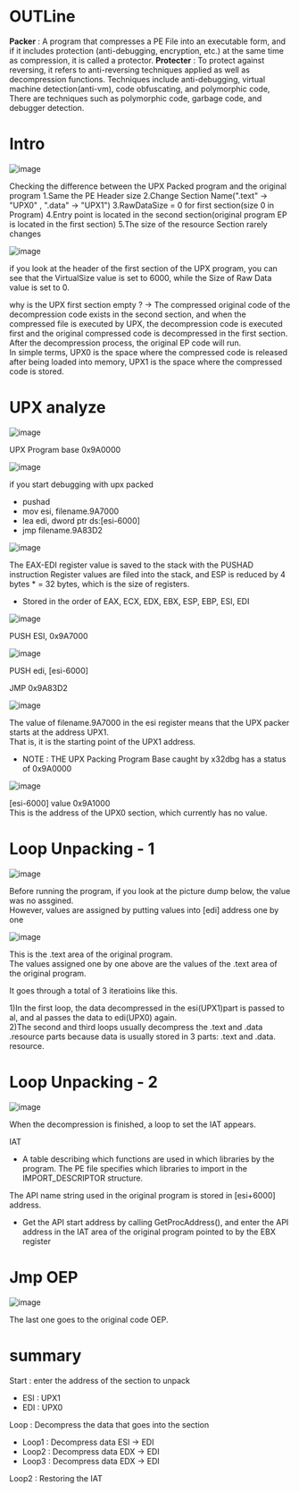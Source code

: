 # OUTLine 
<strong>Packer</strong> : A program that compresses a PE File into an executable form, and if it includes protection (anti-debugging, encryption, etc.) at the same time as compression, it is called a protector.
<strong>Protecter</strong> : To protect against reversing, it refers to anti-reversing techniques applied as well as decompression functions. Techniques include anti-debugging, virtual machine detection(anti-vm), code obfuscating, and polymorphic code, There are techniques such as polymorphic code, garbage code, and debugger detection.

# Intro
![image](https://github.com/Kwhitebear/UPXPacking_Analysis/assets/99308681/846b3257-132c-4f9c-950f-040dd0cc5431)

Checking the difference between the UPX Packed program and the original program
1.Same the PE Header size
2.Change Section Name(".text" -> "UPX0" , ".data" -> "UPX1")
3.RawDataSize = 0 for first section(size 0 in Program)
4.Entry point is located in the second section(original program EP is located in the first section)
5.The size of the resource Section rarely changes


![image](https://github.com/Kwhitebear/UPXPacking_Analysis/assets/99308681/100e48b8-6ffc-4982-ba33-5acba4d08c72)

if you look at the header of the first section of the UPX program, you can see that the VirtualSize value is set to 6000, while the Size of Raw Data value is set to 0.

why is the UPX first section empty ?
-> The compressed original code of the decompression code exists in the second section, and when the compressed file is executed by UPX, the decompression code is executed first and the original compressed code is decompressed in the first section. After the decompression process, the original EP code will run.<br>
In simple terms, UPX0 is the space where the compressed code is released after being loaded into memory, UPX1 is the space where the compressed code is stored.


# UPX analyze<br>

![image](https://github.com/Kwhitebear/UPXPacking_Analysis/assets/99308681/9f1f682c-ac4c-497f-b225-6304d4a8b8b0)

UPX Program base 0x9A0000<br>

![image](https://github.com/Kwhitebear/UPXPacking_Analysis/assets/99308681/cf18c6c8-fda7-4c34-b8d0-ace7bcc1de98)

if you start debugging with upx packed<br>
- pushad<br>
- mov esi, filename.9A7000<br>
- lea edi, dword ptr ds:[esi-6000]<br>
- jmp filename.9A83D2<br>

![image](https://github.com/Kwhitebear/UPXPacking_Analysis/assets/99308681/0bf76749-b672-4b7d-92b7-774b96542e14)

The EAX-EDI register value is saved to the stack with the PUSHAD instruction Register values are filed into the stack, and ESP is reduced by 4 bytes * = 32 bytes, which is the size of registers.<br>
- Stored in the order of EAX, ECX, EDX, EBX, ESP, EBP, ESI, EDI<br>

![image](https://github.com/Kwhitebear/UPXPacking_Analysis/assets/99308681/368d64c4-7716-4708-ad22-112e3ba80222)

PUSH ESI, 0x9A7000

![image](https://github.com/Kwhitebear/UPXPacking_Analysis/assets/99308681/dedf4223-76bc-445e-bcd0-a280783efab1)

PUSH edi, [esi-6000]

JMP 0x9A83D2

![image](https://github.com/Kwhitebear/UPXPacking_Analysis/assets/99308681/9383aed9-1c4f-48d5-a0b0-e41e2b67f0dc)

The value of filename.9A7000 in the esi register means that the UPX packer starts at the address UPX1.<br>
That is, it is the starting point of the UPX1 address.<br>
- NOTE : THE UPX Packing Program Base caught by x32dbg has a status of 0x9A0000<br>

![image](https://github.com/Kwhitebear/UPXPacking_Analysis/assets/99308681/3a6db70d-95f2-405d-9df8-293af04cb62e)

[esi-6000] value 0x9A1000<br>
This is the address of the UPX0 section, which currently has no value.<br>

# Loop Unpacking - 1
![image](https://github.com/Kwhitebear/UPXPacking_Analysis/assets/99308681/6f5440ec-d747-42bf-98da-a5626868422a)

Before running the program, if you look at the picture dump below, the value was no assgined.<br>
However, values are assigned by putting values into [edi] address one by one<br>

![image](https://github.com/Kwhitebear/UPXPacking_Analysis/assets/99308681/f1b11fe4-ccde-4fe7-9614-03f3b31f6a5c)

This is the .text area of the original program.<br>
The values assigned one by one above are the values of the .text area of the original program.<br>

It goes through a total of 3 iteratioins like this.<br>

1)In the first loop, the data decompressed in the esi(UPX1)part is passed to al, and al passes the data to edi(UPX0) again.<br>
2)The second and third loops usually decompress the .text and .data .resource parts because data is usually stored in 3 parts: .text and .data. resource.<br>

# Loop Unpacking - 2
![image](https://github.com/Kwhitebear/UPXPacking_Analysis/assets/99308681/9f505c16-225e-44d4-865e-a07f198ddcfc)

When the decompression is finished, a loop to set the IAT appears.<br>

IAT<br>
- A table describing which functions are used in which libraries by the program. The PE file specifies which libraries to import in the IMPORT_DESCRIPTOR structure.<br>

The API name string used in the original program is stored in [esi+6000] address.<br>
- Get the API start address by calling GetProcAddress(), and enter the API address in the IAT area of the original program pointed to by the EBX register<br>

# Jmp OEP
![image](https://github.com/Kwhitebear/UPXPacking_Analysis/assets/99308681/b22700f2-465c-450e-b732-6e4456c62621)

The last one goes to the original code OEP.<br>

# summary
Start : enter the address of the section to unpack<br>
- ESI : UPX1<br>
- EDI : UPX0<br>

Loop : Decompress the data that goes into the section<br>
- Loop1 : Decompress data ESI -> EDI<br>
- Loop2 : Decompress data EDX -> EDI<br>
- Loop3 : Decompress data EDX -> EDI<br>

Loop2 : Restoring the IAT<br>



